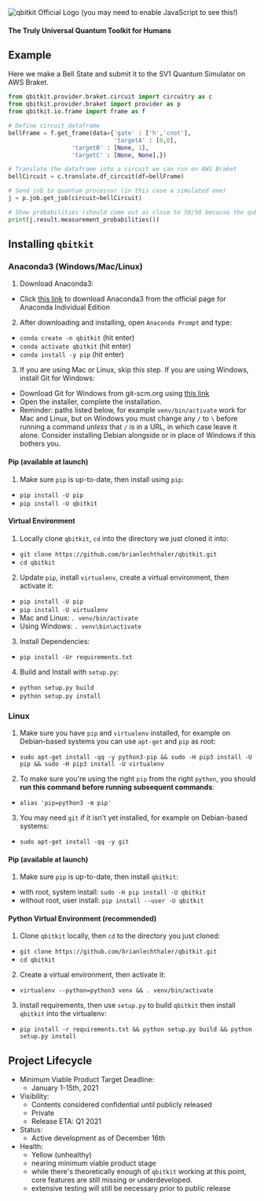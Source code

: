 <img src="https://gist.githubusercontent.com/brianlechthaler/8137558340cc322e2d3acc1a740540d6/raw/1da63bfff411b1647e277e9b265939346fc5c845/qbitkit.svg" alt="qbitkit Official Logo (you may need to enable JavaScript to see this!)">

#### The Truly Universal Quantum Toolkit for Humans

## Example
Here we make a Bell State and submit it to the SV1 Quantum Simulator on AWS Braket.
```python
from qbitkit.provider.braket.circuit import circuitry as c
from qbitkit.provider.braket import provider as p
from qbitkit.io.frame import frame as f

# Define circuit dataframe
bellFrame = f.get_frame(data={'gate' : ['h','cnot'], 
                              'targetA' : [0,0], 
			      'targetB' : [None, 1], 
			      'targetC' : [None, None],})

# Translate the dataframe into a circuit we can run on AWS Braket
bellCircuit = c.translate.df_circuit(df=bellFrame)

# Send job to quantum processor (in this case a simulated one)
j = p.job.get_job(circuit=bellCircuit)

# Show probabilities (should come out as close to 50/50 because the qubit we are measuring is superpositioned between 1 and 0)
print(j.result.measurement_probabilities())
```

## Installing `qbitkit`
### Anaconda3 (Windows/Mac/Linux)
1) Download Anaconda3:
* Click [this link](https://www.anaconda.com/products/individual) to download Anaconda3 from the official page for Anaconda Individual Edition
2) After downloading and installing, open `Anaconda Prompt` and type:
* `conda create -n qbitkit` (hit enter)
* `conda activate qbitkit` (hit enter)
* `conda install -y pip` (hit enter)
3) If you are using Mac or Linux, skip this step. If you are using Windows, install Git for Windows:
* Download Git for Windows from git-scm.org using [this link](https://git-scm.com/download/win)
* Open the installer, complete the installation.
* Reminder: paths listed below, for example `venv/bin/activate` work for Mac and Linux, but on Windows you must change any `/` to `\` before running a command *unless* that `/` is in a URL, in which case leave it alone. Consider installing Debian alongside or in place of Windows if this bothers you.
#### Pip (available at launch)
1) Make sure `pip` is up-to-date, then install using `pip`: 
* `pip install -U pip`
* `pip install -U qbitkit`
#### Virtual Environment
1) Locally clone `qbitkit`, `cd` into the directory we just cloned it into:
* `git clone https://github.com/brianlechthaler/qbitkit.git`
* `cd qbitkit`
2) Update `pip`, install `virtualenv`, create a virtual environment, then activate it:
* `pip install -U pip`
* `pip install -U virtualenv`
* Mac and Linux: `. venv/bin/activate`
* Using Windows: `. venv\bin\activate`
3) Install Dependencies:
* `pip install -Ur requirements.txt`
4) Build and Install with `setup.py`:
* `python setup.py build`
* `python setup.py install`
### Linux
1) Make sure you have `pip` and `virtualenv` installed, for example on Debian-based systems you can use `apt-get` and `pip` as root: 
* `sudo apt-get install -qq -y python3-pip && sudo -H pip3 install -U pip && sudo -H pip3 install -U virtualenv`
2) To make sure you're using the right `pip` from the right `python`, you should **run this command before running subsequent commands**:
* `alias 'pip=python3 -m pip'`
3) You may need `git` if it isn't yet installed, for example on Debian-based systems:
* `sudo apt-get install -qq -y git`
#### Pip (available at launch)
1) Make sure `pip` is up-to-date, then install `qbitkit`:
* with root, system install: `sudo -H pip install -U qbitkit`
* without root, user install: `pip install --user -U qbitkit`
#### Python Virtual Environment (recommended)
1) Clone `qbitkit` locally, then `cd` to the directory you just cloned:
* `git clone https://github.com/brianlechthaler/qbitkit.git`
* `cd qbitkit`
2) Create a virtual environment, then activate it: 
* `virtualenv --python=python3 venv && . venv/bin/activate`
3) Install requirements, then use `setup.py` to build `qbitkit` then install `qbitkit` into the virtualenv: 
* `pip install -r requirements.txt && python setup.py build && python setup.py install`

## Project Lifecycle
* Minimum Viable Product Target Deadline:
    * January 1-15th, 2021
* Visibility: 
    * Contents considered confidential until publicly released
    * Private
    * Release ETA: Q1 2021
* Status:
    * Active development as of December 16th
* Health:
    * Yellow (unhealthy)
    * nearing minimum viable product stage
    * while there's theoretically enough of `qbitkit` working at this point, core features are still missing or underdeveloped.
    * extensive testing will still be necessary prior to public release
